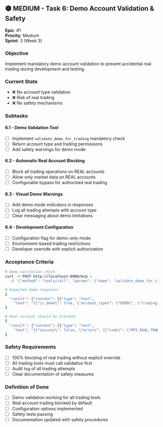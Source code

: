 ## 🟡 MEDIUM - Task 6: Demo Account Validation & Safety

**Epic**: #1  
**Priority**: Medium  
**Sprint**: 3 (Week 3)

### **Objective**
Implement mandatory demo account validation to prevent accidental real trading during development and testing.

### **Current State**
- ❌ No account type validation
- ❌ Risk of real trading
- ❌ No safety mechanisms

### **Subtasks**

#### **6.1 - Demo Validation Tool**
- [ ] Implement `validate_demo_for_trading` mandatory check
- [ ] Return account type and trading permissions
- [ ] Add safety warnings for demo mode

#### **6.2 - Automatic Real Account Blocking**
- [ ] Block all trading operations on REAL accounts
- [ ] Allow only market data on REAL accounts
- [ ] Configurable bypass for authorized real trading

#### **6.3 - Visual Demo Warnings**
- [ ] Add demo mode indicators in responses
- [ ] Log all trading attempts with account type
- [ ] Clear messaging about demo limitations

#### **6.4 - Development Configuration**
- [ ] Configuration flag for demo-only mode
- [ ] Environment-based trading restrictions
- [ ] Developer override with explicit authorization

### **Acceptance Criteria**

```bash
# Demo validation check:
curl -X POST http://localhost:8000/mcp \
  -d '{"method": "tools/call", "params": {"name": "validate_demo_for_trading", "arguments": {}}}'

# Expected demo response:
{
  "result": {"content": [{"type": "text", 
    "text": "{\"is_demo\": true, \"account_type\": \"DEMO\", \"trading_allowed\": true, \"warning\": \"Trading operations are in DEMO mode\"}"}]}
}

# Real account should be blocked:
{
  "result": {"content": [{"type": "text", 
    "text": "{\"success\": false, \"error\": {\"code\": \"MT5_REAL_TRADING_BLOCKED\", \"message\": \"Real trading blocked for safety\", \"details\": \"Enable real trading in configuration if authorized\"}}"}]}
}
```

### **Safety Requirements**
- [ ] 100% blocking of real trading without explicit override
- [ ] All trading tools must call validation first
- [ ] Audit log of all trading attempts
- [ ] Clear documentation of safety measures

### **Definition of Done**
- [ ] Demo validation working for all trading tools
- [ ] Real account trading blocked by default
- [ ] Configuration options implemented
- [ ] Safety tests passing
- [ ] Documentation updated with safety procedures